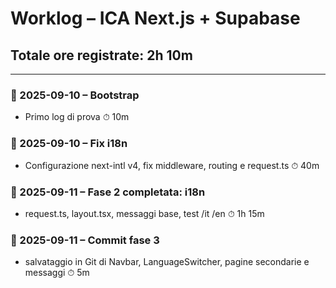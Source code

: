 # Worklog – ICA Next.js + Supabase
## Totale ore registrate: 2h 10m

---

### 📌 2025-09-10 – Bootstrap
- Primo log di prova
⏱ 10m
### 📌 2025-09-10 – Fix i18n
- Configurazione next-intl v4, fix middleware, routing e request.ts
⏱ 40m
### 📌 2025-09-11 – Fase 2 completata: i18n
- request.ts, layout.tsx, messaggi base, test /it /en
⏱ 1h 15m
### 📌 2025-09-11 – Commit fase 3
- salvataggio in Git di Navbar, LanguageSwitcher, pagine secondarie e messaggi
⏱ 5m